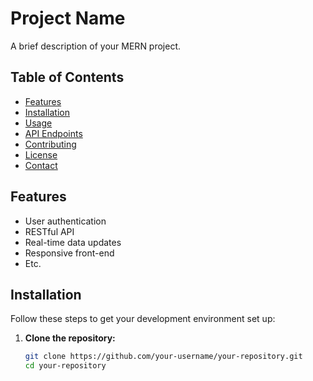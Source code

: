 # Project Name

A brief description of your MERN project. 

## Table of Contents

- [Features](#features)
- [Installation](#installation)
- [Usage](#usage)
- [API Endpoints](#api-endpoints)
- [Contributing](#contributing)
- [License](#license)
- [Contact](#contact)

## Features

- User authentication
- RESTful API
- Real-time data updates
- Responsive front-end
- Etc.

## Installation

Follow these steps to get your development environment set up:

1. **Clone the repository:**
   ```bash
   git clone https://github.com/your-username/your-repository.git
   cd your-repository
